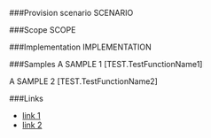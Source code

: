 <!-- M2-TODO -->
<properties
	  pageTitle="JavaScriptDisplayTemplateDefinition"
    pageName="JavaScriptDisplayTemplateDefinition"
    parentPageId="spmeta2/definitions/sharepoint-standard/displaytemplates"
/>

###Provision scenario
SCENARIO

###Scope
SCOPE

###Implementation
IMPLEMENTATION

###Samples
A SAMPLE 1
[TEST.TestFunctionName1]

A SAMPLE 2
[TEST.TestFunctionName2]

###Links
- [link 1](http://example.com)
- [link 2](http://example.com)